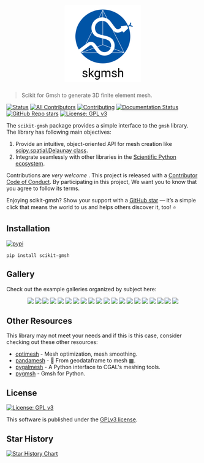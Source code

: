 <h1 align="center">
  <a href="https://github.com/pyvista/scikit-gmsh#--------">
    <img src="https://raw.githubusercontent.com/pyvista/scikit-gmsh/main/docs/_static/logo.svg"
         alt="scikit-gmsh"
         width="200"></a>
</h1>

> Scikit for Gmsh to generate 3D finite element mesh.

[![Status](https://badgen.net/badge/status/alpha/d8624d)](https://badgen.net/badge/status/alpha/d8624d)
[![All Contributors](https://img.shields.io/github/all-contributors/pyvista/scikit-gmsh?color=ee8449)](https://scikit-gmsh.readthedocs.io/en/latest/reference/about.html#contributors)
[![Contributing](https://img.shields.io/badge/PR-Welcome-%23FF8300.svg)](https://github.com/pyvista/scikit-gmsh/issues)
[![Documentation Status](https://readthedocs.org/projects/scikit-gmsh/badge/?version=latest)](https://scikit-gmsh.readthedocs.io/en/latest/?badge=latest)
[![GitHub Repo stars](https://img.shields.io/github/stars/pyvista/scikit-gmsh)](https://github.com/pyvista/scikit-gmsh/stargazers)
[![License: GPL v3](https://img.shields.io/badge/License-GPLv3-blue.svg)](https://www.gnu.org/licenses/gpl-3.0)

The `scikit-gmsh` package provides a simple interface to the `gmsh` library.
The library has following main objectives:

1. Provide an intuitive, object-oriented API for mesh creation like [scipy.spatial.Delaunay class](https://docs.scipy.org/doc/scipy/reference/generated/scipy.spatial.Delaunay.html).
1. Integrate seamlessly with other libraries in the [Scientific Python ecosystem](https://scientific-python.org/).

Contributions are _very welcome_ .
This project is released with a [Contributor Code of Conduct](CODE_OF_CONDUCT.md).
By participating in this project, We want you to know that you agree to follow its terms.

Enjoying scikit-gmsh? Show your support with a [GitHub star](https://github.com/pyvista/scikit-gmsh) — it’s a simple click that means the world to us and helps others discover it, too! ⭐️

## Installation

[![pypi](https://img.shields.io/pypi/v/scikit-gmsh?label=pypi&logo=python&logoColor=white)](https://pypi.org/project/scikit-gmsh/)

```shell
pip install scikit-gmsh
```

## Gallery

Check out the example galleries organized by subject here:
<p align="center">
  <a href="https://felupe.readthedocs.io/en/latest/examples/ex01_beam.html"><img src="https://felupe.readthedocs.io/en/latest/_images/sphx_glr_ex01_beam_thumb.png" height="100px"/></a> <a href="https://felupe.readthedocs.io/en/latest/examples/ex02_plate-with-hole.html"><img src="https://felupe.readthedocs.io/en/latest/_images/sphx_glr_ex02_plate-with-hole_thumb.png" height="100px"/></a> <a
  href="https://felupe.readthedocs.io/en/latest/examples/ex03_plasticity.html"><img src="https://felupe.readthedocs.io/en/latest/_images/sphx_glr_ex03_plasticity_thumb.png" height="100px"/></a> <a
  href="https://felupe.readthedocs.io/en/latest/examples/ex04_balloon.html"><img src="https://felupe.readthedocs.io/en/latest/_images/sphx_glr_ex04_balloon_thumb.png" height="100px"/></a> <a
  href="https://felupe.readthedocs.io/en/latest/examples/ex05_rubber-metal-bushing.html"><img src="https://felupe.readthedocs.io/en/latest/_images/sphx_glr_ex05_rubber-metal-bushing_thumb.png" height="100px"/></a> <a
  href="https://felupe.readthedocs.io/en/latest/examples/ex06_rubber-metal-spring.html"><img src="https://felupe.readthedocs.io/en/latest/_images/sphx_glr_ex06_rubber-metal-spring_thumb.png" height="100px"/></a> <a
  href="https://felupe.readthedocs.io/en/latest/examples/ex07_engine-mount.html"><img src="https://felupe.readthedocs.io/en/latest/_images/sphx_glr_ex07_engine-mount_thumb.png" height="100px"/></a> <a
  href="https://felupe.readthedocs.io/en/latest/examples/ex08_shear.html"><img src="https://felupe.readthedocs.io/en/latest/_images/sphx_glr_ex08_shear_thumb.png" height="100px"/></a> <a
  href="https://felupe.readthedocs.io/en/latest/examples/ex09_numeric-continuation.html"><img src="https://felupe.readthedocs.io/en/latest/_images/sphx_glr_ex09_numeric-continuation_thumb.png" height="100px"/></a> <a
  href="https://felupe.readthedocs.io/en/latest/examples/ex10_poisson-equation.html"><img src="https://felupe.readthedocs.io/en/latest/_images/sphx_glr_ex10_poisson-equation_thumb.png" height="100px"/></a> <a
  href="https://felupe.readthedocs.io/en/latest/examples/ex11_notch-stress.html"><img src="https://felupe.readthedocs.io/en/latest/_images/sphx_glr_ex11_notch-stress_thumb.png" height="100px"/></a> <a
  href="https://felupe.readthedocs.io/en/latest/examples/ex12_foot-bone.html"><img src="https://felupe.readthedocs.io/en/latest/_images/sphx_glr_ex12_foot-bone_thumb.png" height="100px"/></a> <a
  href="https://felupe.readthedocs.io/en/latest/examples/ex13_morph-rubber-wheel.html"><img src="https://felupe.readthedocs.io/en/latest/_images/sphx_glr_ex13_morph-rubber-wheel_thumb.png" height="100px"/></a> <a
  href="https://felupe.readthedocs.io/en/latest/examples/ex14_hyperelasticity.html"><img src="https://felupe.readthedocs.io/en/latest/_images/sphx_glr_ex14_hyperelasticity_thumb.png" height="100px"/></a> <a
  href="https://felupe.readthedocs.io/en/latest/examples/ex15_hexmesh-metacone.html"><img src="https://felupe.readthedocs.io/en/latest/_images/sphx_glr_ex15_hexmesh-metacone_thumb.png" height="100px"/></a> <a
  href="https://felupe.readthedocs.io/en/latest/examples/ex16_deeplearning-torch.html"><img src="https://felupe.readthedocs.io/en/latest/_images/sphx_glr_ex16_deeplearning-torch_thumb.png" height="100px"/></a> <a
  href="https://felupe.readthedocs.io/en/latest/examples/ex17_torsion-gif.html"><img src="https://felupe.readthedocs.io/en/latest/_images/sphx_glr_ex17_torsion-gif_thumb.gif" height="100px"/></a> <a
  href="https://felupe.readthedocs.io/en/latest/examples/ex18_nonlinear-viscoelasticity-newton.html"><img src="https://felupe.readthedocs.io/en/latest/_images/sphx_glr_ex18_nonlinear-viscoelasticity-newton_thumb.png" height="100px"/></a> <a
  href="https://felupe.readthedocs.io/en/latest/examples/ex19_taylor-hood.html"><img src="https://felupe.readthedocs.io/en/latest/_images/sphx_glr_ex19_taylor-hood_thumb.png" height="100px"/></a> <a
  href="https://felupe.readthedocs.io/en/latest/examples/ex20_third-medium-contact.html"><img src="https://felupe.readthedocs.io/en/latest/_images/sphx_glr_ex20_third-medium-contact_thumb.png" height="100px"/></a>
</p>

## Other Resources

This library may not meet your needs and if this is this case, consider checking out these other resources:

- [optimesh](https://github.com/meshpro/optimesh) - Mesh optimization, mesh smoothing.
- [pandamesh](https://github.com/Deltares/pandamesh) - 🐼 From geodataframe to mesh ▦.
- [pygalmesh](https://github.com/meshpro/pygalmesh) - A Python interface to CGAL's meshing tools.
- [pygmsh](https://github.com/nschloe/pygmsh) - Gmsh for Python.

## License

[![License: GPL v3](https://img.shields.io/badge/License-GPLv3-blue.svg)](https://www.gnu.org/licenses/gpl-3.0)

This software is published under the [GPLv3 license](https://www.gnu.org/licenses/gpl-3.0.en.html).

## Star History

[![Star History Chart](https://api.star-history.com/svg?repos=pyvista/scikit-gmsh&type=Date)](https://star-history.com/#pyvista/scikit-gmsh&Date)

